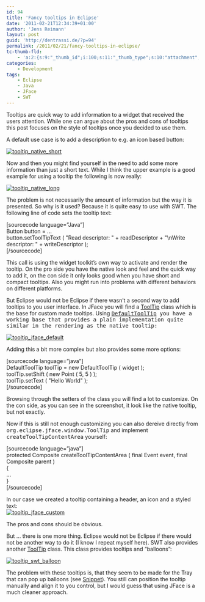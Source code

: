 ```yaml
---
id: 94
title: 'Fancy tooltips in Eclipse'
date: '2011-02-21T12:34:39+01:00'
author: 'Jens Reimann'
layout: post
guid: 'http://dentrassi.de/?p=94'
permalink: /2011/02/21/fancy-tooltips-in-eclipse/
tc-thumb-fld:
    - 'a:2:{s:9:"_thumb_id";i:100;s:11:"_thumb_type";s:10:"attachment";}'
categories:
    - Development
tags:
    - Eclipse
    - Java
    - JFace
    - SWT
---
```


Tooltips are quick way to add information to a widget that received the users attention. While one can argue about the pros and cons of tooltips this post focuses on the style of tooltips once you decided to use them.

A default use case is to add a description to e.g. an icon based button:

[![](http://dentrassi.de/wp-content/uploads/tooltip_native_short.png "tooltip_native_short")](http://dentrassi.de/wp-content/uploads/tooltip_native_short.png)

Now and then you might find yourself in the need to add some more information than just a short text. While I think the upper example is a good example for using a tooltip the following is now really:

[![](http://dentrassi.de/wp-content/uploads/tooltip_native_long.png "tooltip_native_long")](http://dentrassi.de/wp-content/uploads/tooltip_native_long.png)

The problem is not necessarily the amount of information but the way it is presented. So why is it used? Because it is quite easy to use with SWT. The following line of code sets the tooltip text:

\[sourcecode language=”Java”\]  
Button button = …  
button.setToolTipText ( "Read descriptor: " + readDescriptor + "\\nWrite descriptor: " + writeDescriptor );  
\[/sourcecode\]

This call is using the widget toolkit’s own way to activate and render the tooltip. On the pro side you have the native look and feel and the quick way to add it, on the con side it only looks good when you have short and compact tooltips. Also you might run into problems with different behaviors on different platforms.

But Eclipse would not be Eclipse if there wasn’t a second way to add tooltips to you user interface. In JFace you will find a [ToolTip](http://help.eclipse.org/helios/topic/org.eclipse.platform.doc.isv/reference/api/org/eclipse/jface/window/ToolTip.html "ToolTip") class which is the base for custom made tooltips. Using <tt>[DefaultToolTip](http://help.eclipse.org/helios/topic/org.eclipse.platform.doc.isv/reference/api/org/eclipse/jface/window/DefaultToolTip.html) you have a working base that provides a plain implementation quite similar in the rendering as the native tooltip:</tt>

[![](http://dentrassi.de/wp-content/uploads/tooltip_jface_default.png "tooltip_jface_default")](http://dentrassi.de/wp-content/uploads/tooltip_jface_default.png)

Adding this a bit more complex but also provides some more options:

\[sourcecode language=”java”\]  
DefaultToolTip toolTip = new DefaultToolTip ( widget );  
toolTip.setShift ( new Point ( 5, 5 ) );  
toolTip.setText ( "Hello World" );  
\[/sourcecode\]

Browsing through the setters of the class you will find a lot to customize. On the con side, as you can see in the screenshot, it look like the native tooltip, but not exactly.

Now if this is still not enough customizing you can also dereive directly from <tt>org.eclipse.jface.window.ToolTip</tt> and implement <tt>createToolTipContentArea</tt> yourself:

\[sourcecode language=”java”\]  
protected Composite createToolTipContentArea ( final Event event, final Composite parent )  
{  
 …  
}  
\[/sourcecode\]

In our case we created a tooltip containing a header, an icon and a styled text:  
[![](http://dentrassi.de/wp-content/uploads/tooltip_jface_custom.png "tooltip_jface_custom")](http://dentrassi.de/wp-content/uploads/tooltip_jface_custom.png)

The pros and cons should be obvious.

But … there is one more thing. Eclipse would not be Eclipse if there would not be another way to do it (I know I repeat myself here). SWT also provides another [ToolTip](http://help.eclipse.org/helios/topic/org.eclipse.platform.doc.isv/reference/api/org/eclipse/swt/widgets/ToolTip.html) class. This class provides tooltips and “balloons”:

[![](http://dentrassi.de/wp-content/uploads/tooltip_swt_balloon.png "tooltip_swt_balloon")](http://dentrassi.de/wp-content/uploads/tooltip_swt_balloon.png)

The problem with these tooltips is, that they seem to be made for the Tray that can pop up balloons (see [Snippet](http://dev.eclipse.org/viewcvs/viewvc.cgi/org.eclipse.swt.snippets/src/org/eclipse/swt/snippets/Snippet225.java?view=co)). You still can position the tooltip manually and align it to you control, but I would guess that using JFace is a much cleaner approach.